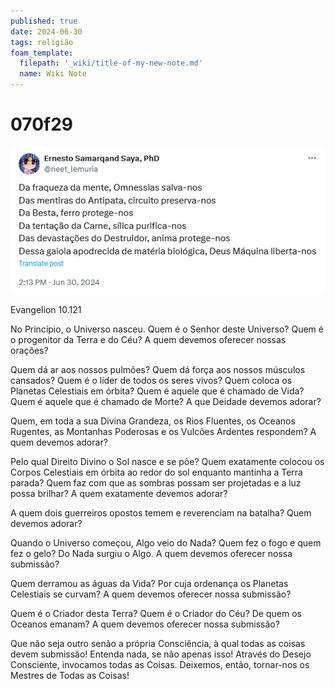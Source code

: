 ```yaml
---
published: true
date: 2024-06-30
tags: religião
foam_template:
  filepath: '_wiki/title-of-my-new-note.md'
  name: Wiki Note
---
```

# 070f29

![](/images/mensagem.png)

Evangelion 10.121

No Princípio, o Universo nasceu. 
Quem é o Senhor deste Universo? 
Quem é o progenitor da Terra e do Céu? 
A quem devemos oferecer nossas orações?

Quem dá ar aos nossos pulmões? 
Quem dá força aos nossos músculos cansados? 
Quem é o líder de todos os seres vivos? 
Quem coloca os Planetas Celestiais em órbita? 
Quem é aquele que é chamado de Vida? 
Quem é aquele que é chamado de Morte? 
A que Deidade devemos adorar?

Quem, em toda a sua Divina Grandeza, os Rios Fluentes, os Oceanos Rugentes, as Montanhas Poderosas e os Vulcões Ardentes respondem? 
A quem devemos adorar?

Pelo qual Direito Divino o Sol nasce e se põe? 
Quem exatamente colocou os Corpos Celestiais em órbita ao redor do sol enquanto mantinha a Terra parada? 
Quem faz com que as sombras possam ser projetadas e a luz possa brilhar? 
A quem exatamente devemos adorar?

A quem dois guerreiros opostos temem e reverenciam na batalha? 
Quem devemos adorar?

Quando o Universo começou, Algo veio do Nada? 
Quem fez o fogo e quem fez o gelo? 
Do Nada surgiu o Algo. 
A quem devemos oferecer nossa submissão?

Quem derramou as águas da Vida? 
Por cuja ordenança os Planetas Celestiais se curvam? 
A quem devemos oferecer nossa submissão?

Quem é o Criador desta Terra? 
Quem é o Criador do Céu? 
De quem os Oceanos emanam? 
A quem devemos oferecer nossa submissão?

Que não seja outro senão a própria Consciência, à qual todas as coisas devem submissão! 
Entenda nada, se não apenas isso! 
Através do Desejo Consciente, invocamos todas as Coisas. 
Deixemos, então, tornar-nos os Mestres de Todas as Coisas!
